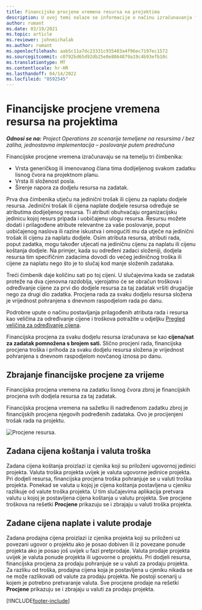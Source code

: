 ```yaml
---
title: Financijske procjene vremena resursa na projektima
description: U ovoj temi nalaze se informacije o načinu izračunavanja financijskih procjena vremena.
author: rumant
ms.date: 03/19/2021
ms.topic: article
ms.reviewer: johnmichalak
ms.author: rumant
ms.openlocfilehash: aab5c11a7dc23331c935403a4f96ec7197ec1572
ms.sourcegitcommit: c0792bd65d92db25e0e8864879a19c4b93efb10c
ms.translationtype: MT
ms.contentlocale: hr-HR
ms.lasthandoff: 04/14/2022
ms.locfileid: "8592545"
---
```

# <a name="financial-estimates-for-resource-time-on-projects"></a>Financijske procjene vremena resursa na projektima

_**Odnosi se na:** Project Operations za scenarije temeljene na resursima / bez zaliha, jednostavna implementacija – poslovanje putem predračuna_

Financijske procjene vremena izračunavaju se na temelju tri čimbenika: 

- Vrsta generičkog ili imenovanog člana tima dodijeljenog svakom zadatku lisnog čvora na projektnom planu. 
- Vrsta ili složenost posla.
- Širenje napora za dodjelu resursa na zadatak. 

Prva dva čimbenika utječu na jedinični trošak ili cijenu za naplatu dodjele resursa. Jedinični trošak ili cijena naplate dodjele resursa određuje se atributima dodijeljenog resursa. Ti atributi obuhvaćaju organizacijsku jedinicu kojoj resurs pripada i uobičajenu ulogu resursa. Resursu možete dodati i prilagođene atribute relevantne za vaše poslovanje, poput uobičajenog naslova ili razine iskustva i omogućiti mu da utječe na jedinični trošak ili cijenu za naplatu dodjele.
Osim atributa resursa, atributi rada, poput zadatka, mogu također utjecati na jediničnu cijenu za naplatu ili cijenu koštanja dodjele. Na primjer, kada su određeni zadaci složeniji, dodjela resursa tim specifičnim zadacima dovodi do većeg jediničnog troška ili cijene za naplatu nego što je to slučaj kod manje složenih zadataka.   

Treći čimbenik daje količinu sati po toj cijeni. U slučajevima kada se zadatak proteže na dva cjenovna razdoblja, vjerojatno će se obračun troškova i određivanje cijene za prvi dio dodjele resursa za taj zadatak vršiti drugačije nego za drugi dio zadatka. Procjena rada za svaku dodjelu resursa složena je vrijednost pohranjena s dnevnom raspodjelom rada po danu.

Podrobne upute o načinu postavljanja prilagođenih atributa rada i resursa kao veličina za određivanje cijene i troškova potražite u odjeljku [Pregled veličina za određivanje cijena](../pricing-costing/pricing-dimensions-overview.md).

Financijska procjena za svaku dodjelu resursa izračunava se kao **cijena/sat za zadatak pomnožena s brojem sati.**  Slično procjeni rada, financijska procjena troška i prihoda za svaku dodjelu resursa složena je vrijednost pohranjena s dnevnom raspodjelom novčanog iznosa po danu. 

## <a name="summarizing-financial-estimates-for-time"></a>Zbrajanje financijske procjene za vrijeme
Financijska procjena vremena na zadatku lisnog čvora zbroj je financijskih procjena svih dodjela resursa za taj zadatak.

Financijska procjena vremena na sažetku ili nadređenom zadatku zbroj je financijskih procjena njegovih podređenih zadataka. Ovo je procijenjeni trošak rada na projektu. 

![Procjene resursa.](./media/navigation12.png)

## <a name="default-cost-price-and-cost-currency"></a>Zadana cijena koštanja i valuta troška

Zadana cijena koštanja proizlazi iz cjenika koji su priloženi ugovornoj jedinici projekta. Valuta troška projekta uvijek je valuta ugovorne jedinice projekta. Pri dodjeli resursa, financijska procjena troška pohranjuje se u valuti troška projekta. Ponekad se valuta u kojoj je cijena koštanja postavljena u cjeniku razlikuje od valute troška projekta. U tim slučajevima aplikacija pretvara valutu u kojoj je postavljena cijena koštanja u valutu projekta. Sve procjene troškova na rešetki **Procjene** prikazuju se i zbrajaju u valuti troška projekta. 

## <a name="default-bill-rate-and-sales-currency"></a>Zadane cijena naplate i valute prodaje

Zadana prodajna cijena proizlazi iz cjenika projekta koji su priloženi uz povezani ugovor o projektu ako je posao dobiven ili iz povezane ponude projekta ako je posao još uvijek u fazi pretprodaje. Valuta prodaje projekta uvijek je valuta ponude projekta ili ugovorne o projektu. Pri dodjeli resursa, financijska procjena za prodaju pohranjuje se u valuti za prodaju projekta. Za razliku od troška, prodajna cijena koja je postavljena u cjeniku nikada se ne može razlikovati od valute za prodaju projekta. Ne postoji scenarij u kojem je potrebno pretvaranje valuta. Sve procjene prodaje na rešetki **Procjene** prikazuju se i zbrajaju u valuti za prodaju projekta. 

[!INCLUDE[footer-include](../includes/footer-banner.md)]
